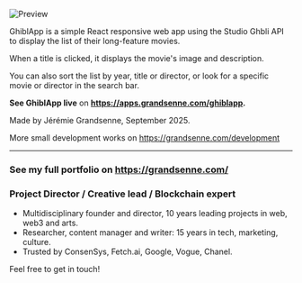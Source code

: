 


![Preview](https://apps.grandsenne.com/ghiblapp/assets/princesse-mononoke-CESeXHLj.webp)


GhiblApp is a simple React responsive web app using the Studio Ghbli API to display the list of their long-feature movies.

When a title is clicked, it displays the movie's image and description.

You can also sort the list by year, title or director, or look for a specific movie or director in the search bar. 


**See GhiblApp live** on **<a href='https://apps.grandsenne.com/ghiblapp/' target='_blank'>https://apps.grandsenne.com/ghiblapp</a>.**


Made by Jérémie Grandsenne, September 2025. 

More small development works on <a href='https://grandsenne.com/development/' target='_blank'>https://grandsenne.com/development</a>

---


### See my full portfolio on https://grandsenne.com/ 
### Project Director / Creative lead / Blockchain expert

- Multidisciplinary founder and director, 10 years leading projects in web, web3 and arts.
- Researcher, content manager and writer: 15 years in tech, marketing, culture.
- Trusted by ConsenSys, Fetch.ai, Google, Vogue, Chanel. 

Feel free to get in touch!